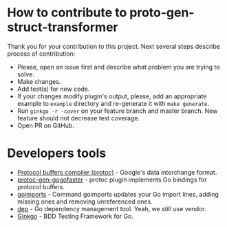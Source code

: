 # How to contribute to proto-gen-struct-transformer

Thank you for your contribution to this project. Next several steps describe
process of contribution:

- Please, open an issue first and describe what problem you are trying to solve.
- Make changes.
- Add test(s) for new code.
- If your changes modify plugin's output, please, add an appropriate example to `example` directory and re-generate it with `make generate`.
- Run `ginkgo -r -cover` on your feature branch and master branch. New feature should not decrease test coverage.
- Open PR on GitHub.

# Developers tools
- [Protocol buffers compiler (protoc)](https://github.com/protocolbuffers/protobuf) - Google's data interchange format.
- [protoc-gen-gogofaster](https://github.com/gogo/protobuf/tree/master/protoc-gen-gogofaster) - protoc plugin implements Go bindings for protocol buffers.
- [goimports](golang.org/x/tools/cmd/goimports) - Command goimports updates your Go import lines, adding missing ones and removing unreferenced ones.
- [dep](https://github.com/golang/dep#installation) - Go dependency management tool. Yeah, we still use vendor.
- [Ginkgo](https://github.com/onsi/ginkgo#set-me-up) - BDD Testing Framework for Go.
